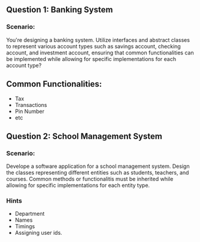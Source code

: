 ## Question 1: Banking System

### Scenario:
You're designing a banking system. Utilize interfaces and abstract classes to represent various account types such as savings account, checking account, and investment account, ensuring that common functionalities can be implemented while allowing for specific implementations for each account type?
##   Common Functionalities:
- Tax
- Transactions
- Pin Number
- etc


## Question 2: School Management System

### Scenario:
Develope a software application for a school management system. Design the classes representing different entities such as students, teachers, and courses. Common methods or functionalitis must be inherited while allowing for specific implementations for each entity type.
### Hints
- Department
- Names
- Timings
- Assigning user ids. 
